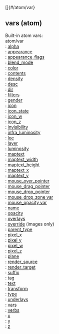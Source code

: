 []{#/atom/var}    
## vars (atom)    
Built-in atom vars:    
atom/var    
:   [alpha](/ref/atom/var/alpha)    
:   [appearance](/ref/atom/var/appearance)    
:   [appearance_flags](/ref/atom/var/appearance_flags)    
:   [blend_mode](/ref/atom/var/blend_mode)    
:   [color](/ref/atom/var/color)    
:   [contents](/ref/atom/var/contents)    
:   [density](/ref/atom/var/density)    
:   [desc](/ref/atom/var/desc)    
:   [dir](/ref/atom/var/dir)    
:   [filters](/ref/atom/var/filters)    
:   [gender](/ref/atom/var/gender)    
:   [icon](/ref/atom/var/icon)    
:   [icon_state](/ref/atom/var/icon_state)    
:   [icon_w](/ref/atom/var/icon_w)    
:   [icon_z](/ref/atom/var/icon_z)    
:   [invisibility](/ref/atom/var/invisibility)    
:   [infra_luminosity](/ref/atom/var/infra_luminosity)    
:   [loc](/ref/atom/var/loc)    
:   [layer](/ref/atom/var/layer)    
:   [luminosity](/ref/atom/var/luminosity)    
:   [maptext](/ref/atom/var/maptext)    
:   [maptext_width](/ref/atom/var/maptext_width)    
:   [maptext_height](/ref/atom/var/maptext_height)    
:   [maptext_x](/ref/atom/var/maptext_x)    
:   [maptext_y](/ref/atom/var/maptext_y)    
:   [mouse_over_pointer](/ref/atom/var/mouse_over_pointer)    
:   [mouse_drag_pointer](/ref/atom/var/mouse_drag_pointer)    
:   [mouse_drop_pointer](/ref/atom/var/mouse_drop_pointer)    
:   [mouse_drop_zone var](/ref/atom/var/mouse_drop_zone)    
:   [mouse_opacity var](/ref/atom/var/mouse_opacity)    
:   [name](/ref/atom/var/name)    
:   [opacity](/ref/atom/var/opacity)    
:   [overlays](/ref/atom/var/overlays)    
:   [override](/ref/atom/var/override) (images only)    
:   [parent_type](/ref/datum/var/parent_type)    
:   [pixel_x](/ref/atom/var/pixel_x)    
:   [pixel_y](/ref/atom/var/pixel_y)    
:   [pixel_w](/ref/atom/var/pixel_w)    
:   [pixel_z](/ref/atom/var/pixel_z)    
:   [plane](/ref/atom/var/plane)    
:   [render_source](/ref/atom/var/render_source)    
:   [render_target](/ref/atom/var/render_target)    
:   [suffix](/ref/atom/var/suffix)    
:   [tag](/ref/datum/var/tag)    
:   [text](/ref/atom/var/text)    
:   [transform](/ref/atom/var/transform)    
:   [type](/ref/datum/var/type)    
:   [underlays](/ref/atom/var/underlays)    
:   [vars](/ref/datum/var/vars)    
:   [verbs](/ref/atom/var/verbs)    
:   [x](/ref/atom/var/x)    
:   [y](/ref/atom/var/y)    
:   [z](/ref/atom/var/z)  
